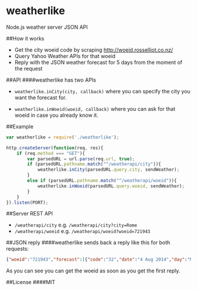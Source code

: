 weatherlike
===========

Node.js weather server JSON API

##How it works
- Get the city woeid code by scraping http://woeid.rosselliot.co.nz/
- Query Yahoo Weather APIs for that woeid
- Reply with the JSON weather forecast for 5 days from the moment of the request



##API
####weatherlike has two APIs
- ```weatherlike.inCity(city, callback)``` where you can specify the city you want the forecast for.

- ```weatherlike.inWoeid(woeid, callback)``` where you can ask for that woeid in case you already know it.



##Example
```javascript
var weatherlike = require('./weatherlike');

http.createServer(function(req, res){
	if (req.method === "GET"){
		var parsedURL = url.parse(req.url, true);
		if (parsedURL.pathname.match("^/weatherapi/city")){
			weatherlike.inCity(parsedURL.query.city, sendWeather);
		}
		else if (parsedURL.pathname.match("^/weatherapi/woeid")){
			weatherlike.inWoeid(parsedURL.query.woeid, sendWeather);
		}
	}
}).listen(PORT);
```



##Server REST API
- `/weatherapi/city` e.g. `/weatherapi/city?city=Rome`
- `/weatherapi/woeid` e.g. `/weatherapi/woeid?woeid=721943`


##JSON reply
####weatherlike sends back a reply like this for both requests:
```json
{"woeid":"721943","forecast":[{"code":"32","date":"4 Aug 2014","day":"Mon","high":"85","low":"68","text":"Sunny"},{"code":"32","date":"5 Aug 2014","day":"Tue","high":"87","low":"68","text":"Sunny"},{"code":"32","date":"6 Aug 2014","day":"Wed","high":"89","low":"68","text":"Sunny"},{"code":"34","date":"7 Aug 2014","day":"Thu","high":"87","low":"68","text":"Mostly Sunny"},{"code":"32","date":"8 Aug 2014","day":"Fri","high":"87","low":"69","text":"Sunny"}]}
```
As you can see you can get the woeid as soon as you get the first reply.



##License
####MIT
